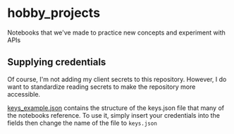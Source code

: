 # hobby_projects
Notebooks that we've made to practice new concepts and experiment with APIs

## Supplying credentials
Of course, I'm not adding my client secrets to this repository. However, I do want to standardize reading secrets to make the repository more accessible.

[keys_example.json](keys_example.json) contains the structure of the keys.json file that many of the notebooks reference. To use it, simply insert your credentials into the fields then change the name of the file to `keys.json`
